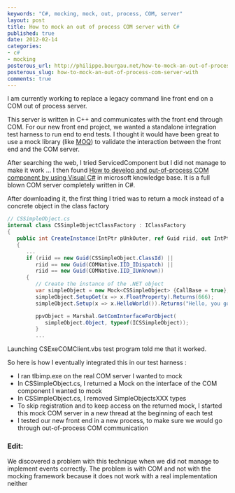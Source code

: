```yaml
---
keywords: "C#, mocking, mock, out, process, COM, server"
layout: post
title: How to mock an out of process COM server with C#
published: true
date: 2012-02-14
categories:
- c#
- mocking
posterous_url: http://philippe.bourgau.net/how-to-mock-an-out-of-process-com-server-with
posterous_slug: how-to-mock-an-out-of-process-com-server-with
comments: true
---
```

I am currently working to replace a legacy command line front end on a COM out of process server.

This server is written in C++ and communicates with the front end through COM. For our new front end project, we wanted a standalone integration test harness to run end to end tests. I thought it would have been great to use a mock library (like [MOQ](http://code.google.com/p/moq/)) to validate the interaction between the front end and the COM server.

After searching the web, I tried ServicedComponent but I did not manage to make it work ... I then found [How to develop and out-of-process COM component by using Visual C#](http://support.microsoft.com/kb/977996) in microsoft knowledge base. It is a full blown COM server completely written in C#.

After downloading it, the first thing I tried was to return a mock instead of a concrete object in the class factory

```c#
// CSSimpleObject.cs
internal class CSSimpleObjectClassFactory : IClassFactory
{
   public int CreateInstance(IntPtr pUnkOuter, ref Guid riid, out IntPtr ppvObject)
   {
      ...
      if (riid == new Guid(CSSimpleObject.ClassId) ||
         riid == new Guid(COMNative.IID_IDispatch) ||
         riid == new Guid(COMNative.IID_IUnknown))
      {
         // Create the instance of the .NET object
         var simpleObject = new Mock<CSSimpleObject> {CallBase = true};
         simpleObject.SetupGet(x => x.FloatProperty).Returns(666);
         simpleObject.Setup(x => x.HelloWorld()).Returns("Hello, you got pwned !!!");

         ppvObject = Marshal.GetComInterfaceForObject(
            simpleObject.Object, typeof(ICSSimpleObject));
         }
         ...
```

Launching&nbsp;CSExeCOMClient.vbs test program told me that it worked.

So here is how I eventually integrated this in our test harness :

* I ran tlbimp.exe on the real COM server I wanted to mock
* In CSSimpleObject.cs, I returned a Mock on the interface of the COM component I wanted to mock
* In CSSimpleObject.cs, I removed SimpleObjectsXXX types
* To skip registration and to keep access on the returned mock, I started this mock COM server in a new thread at the beginning of each test
* I tested our new front end in a new process, to make sure we would go through out-of-process COM communication

### Edit:

We discovered a problem with this technique when we did not manage to implement events correctly. The problem is with COM and not with the mocking framework because it does not work with a real implementation neither
